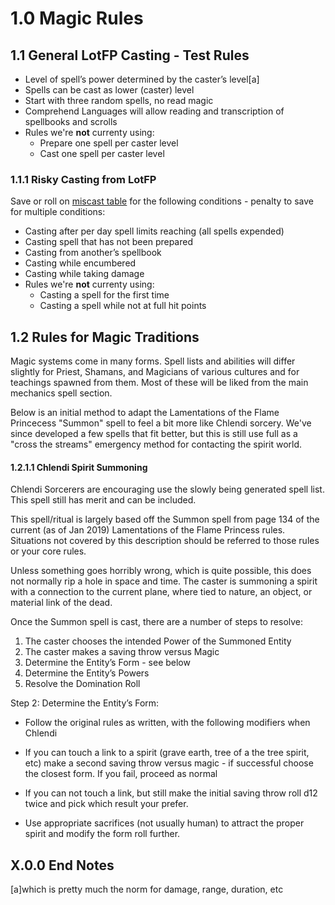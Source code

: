 # 1.0  Magic Rules

## 1.1 General LotFP Casting - Test Rules

* Level of spell’s power determined by the caster’s level[a]
* Spells can be cast as lower (caster) level
* Start with three random spells, no read magic
* Comprehend Languages will allow reading and transcription of spellbooks and scrolls
* Rules we're **not** currenty using:
   * Prepare one spell per caster level
   * Cast one spell per caster level


### 1.1.1 Risky Casting from LotFP

Save or roll on [miscast table](magic_miscasts.md) for the following conditions - penalty to save for multiple conditions:

* Casting after per day spell limits reaching (all spells expended)
* Casting spell that has not been prepared
* Casting from another’s spellbook
* Casting while encumbered
* Casting while taking damage
* Rules we're **not** currenty using:
   * Casting a spell for the first time
   * Casting a spell while not at full hit points

## 1.2 Rules for Magic Traditions

Magic systems come in many forms.  Spell lists and abilities will differ slightly for Priest, Shamans, and Magicians of various cultures and for teachings spawned from them.  Most of these will be liked from the main mechanics spell section.

Below is an initial method to adapt the Lamentations of the Flame Princecess "Summon" spell to feel a bit more like Chlendi sorcery.  We've since developed a few spells that fit better, but this is still use full as a "cross the streams" emergency method for contacting the spirit world.

#### 1.2.1.1 Chlendi Spirit Summoning 

Chlendi Sorcerers are encouraging use the slowly being generated spell list.  This spell still has merit and can be included.

This spell/ritual is largely based off the Summon spell from page 134 of the current (as of Jan 2019) Lamentations of the Flame Princess rules.  Situations not covered by this description should be referred to those rules or your core rules.

Unless something goes horribly wrong, which is quite possible, this does not normally rip a hole in space and time.  The caster is summoning a spirit with a connection to the current plane, where tied to nature, an object, or material link of the dead.

Once the Summon spell is cast, there are a number of steps to resolve:

1. The caster chooses the intended Power of the Summoned Entity
2. The caster makes a saving throw versus Magic
3. Determine the Entity’s Form - see below
4. Determine the Entity’s Powers
5. Resolve the Domination Roll


Step 2: Determine the Entity’s Form:

* Follow the original rules as written, with the following modifiers when Chlendi

* If you can touch a link to a spirit (grave earth, tree of a the tree spirit, etc) make a second saving throw versus magic - if successful choose the closest form.  If you fail, proceed as normal

* If you can not touch a link, but still make the initial saving throw roll d12 twice and pick which result your prefer.

* Use appropriate sacrifices (not usually human) to attract the proper spirit and modify the form roll further.

## X.0.0 End Notes
[a]which is pretty much the norm for damage, range, duration, etc
